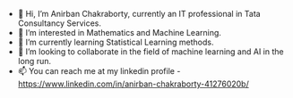 - 👋 Hi, I’m Anirban Chakraborty, currently an IT professional in Tata Consultancy Services.
- 👀 I’m interested in Mathematics and Machine Learning.
- 🌱 I’m currently learning Statistical Learning methods.
- 💞️ I’m looking to collaborate in the field of machine learning and AI in the long run.
- 📫 You can reach me at my linkedin profile - https://www.linkedin.com/in/anirban-chakraborty-41276020b/

<!---
AnirbanChakraborty06/AnirbanChakraborty06 is a ✨ special ✨ repository because its `README.md` (this file) appears on your GitHub profile.
You can click the Preview link to take a look at your changes.
--->
